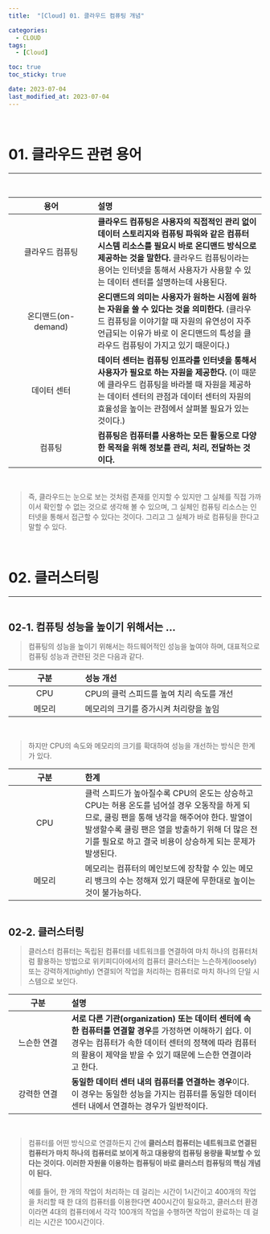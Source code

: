 ```yaml
---
title:  "[Cloud] 01. 클라우드 컴퓨팅 개념" 

categories:
  - CLOUD
tags:
  - [Cloud]

toc: true
toc_sticky: true

date: 2023-07-04
last_modified_at: 2023-07-04
---
```

<br>

# 01. 클라우드 관련 용어
---

<style>
table {
    font-size: 12pt;
}
table th:first-of-type {
    width: 5%;
}
table th:nth-of-type(2) {
    width: 15%;
}
table th:nth-of-type(3) {
    width: 50%;
}
table th:nth-of-type(4) {
    width: 30%;
}
big {
    font-size: 15pt;
}
small { 
    font-size: 18px 
}
</style>

<br>

| 용어 | 설명 |
| :---: | :--- |
| 클라우드 컴퓨팅 | **클라우드 컴퓨팅은 사용자의 직접적인 관리 없이 데이터 스토리지와 컴퓨팅 파워와 같은 컴퓨터 시스템 리소스를 필요시 바로 온디맨드 방식으로 제공하는 것을 말한다.** 클라우드 컴퓨팅이라는 용어는 인터넷을 통해서 사용자가 사용할 수 있는 데이터 센터를 설명하는데 사용된다. | 
| 온디맨드(on-demand) | **온디맨드의 의미는 사용자가 원하는 시점에 원하는 자원을 쓸 수 있다는 것을 의미한다.** (클라우드 컴퓨팅을 이야기할 때 자원의 유연성이 자주 언급되는 이유가 바로 이 온디맨드의 특성을 클라우드 컴퓨팅이 가지고 있기 때문이다.) |
| 데이터 센터 | **데이터 센터는 컴퓨팅 인프라를 인터넷을 통해서 사용자가 필요로 하는 자원을 제공한다.** (이 때문에 클라우드 컴퓨팅을 바라볼 때 자원을 제공하는 데이터 센터의 관점과 데이터 센터의 자원의 효율성을 높이는 관점에서 살펴볼 필요가 있는 것이다.) |
| 컴퓨팅 | **컴퓨팅은 컴퓨터를 사용하는 모든 활동으로 다양한 목적을 위해 정보를 관리, 처리, 전달하는 것이다.** |

<br>

> 즉, 클라우드는 눈으로 보는 것처럼 존재를 인지할 수 있지만 그 실체를 직접 가까이서 확인할 수 없는 것으로 생각해 볼 수 있으며, 그 실체인 컴퓨팅 리소스는 인터넷을 통해서 접근할 수 있다는 것이다. 그리고 그 실체가 바로 컴퓨팅을 한다고 말할 수 있다.

<br>

# 02. 클러스터링
---

<br>

<big> **02-1. 컴퓨팅 성능을 높이기 위해서는 ...** </big> <br>

> 컴퓨팅의 성능을 높이기 위해서는 하드웨어적인 성능을 높여야 하며, 대표적으로 컴퓨팅 성능과 관련된 것은 다음과 같다.

| 구분 | 성능 개선 |
| :---: | :--- |
| CPU | CPU의 클럭 스피드를 높여 치리 속도를 개선 | 
| 메모리 | 메모리의 크기를 증가시켜 처리량을 높임 | 

<br>

> 하지만 CPU의 속도와 메모리의 크기를 확대하여 성능을 개선하는 방식은 한계가 있다.

| 구분 | 한계 |
| :---: | :--- |
| CPU | 클럭 스피드가 높아질수록 CPU의 온도는 상승하고 CPU는 허용 온도를 넘어설 경우 오동작을 하게 되므로, 쿨링 팬을 통해 냉각을 해주어야 한다. 발열이 발생할수록 쿨링 팬은 열을 방출하기 위해 더 많은 전기를 필요로 하고 결국 비용이 상승하게 되는 문제가 발생된다. | 
| 메모리 | 메모리는 컴퓨터의 메인보드에 장착할 수 있는 메모리 뱅크의 수는 정해져 있기 때문에 무한대로 높이는 것이 불가능하다. | 

<br>

<big> **02-2. 클러스터링** </big> <br>

> 클러스터 컴퓨터는 독립된 컴퓨터를 네트워크를 연결하여 마치 하나의 컴퓨터처럼 활용하는 방법으로 위키피디아에서의 컴퓨터 클러스터는 느슨하게(loosely) 또는 강력하게(tightly) 연결되어 작업을 처리하는 컴퓨터로 마치 하나의 단일 시스템으로 보인다.

| 구분 | 설명 |
| :---: | :--- |
| 느슨한 연결 | **서로 다른 기관(organization) 또는 데이터 센터에 속한 컴퓨터를 연결할 경우**를 가정하면 이해하기 쉽다. 이 경우는 컴퓨터가 속한 데이터 센터의 정책에 따라 컴퓨터의 활용이 제약을 받을 수 있기 때문에 느슨한 연결이라고 한다. | 
| 강력한 연결 | **동일한 데이터 센터 내의 컴퓨터를 연결하는 경우**이다. 이 경우는 동일한 성능을 가지는 컴퓨터를 동일한 데이터 센터 내에서 연결하는 경우가 일반적이다. | 

<br>

> 컴퓨터를 어떤 방식으로 연결하든지 간에 **클러스터 컴퓨터는 네트워크로 연결된 컴퓨터가 마치 하나의 컴퓨터로 보이게 하고 대용량의 컴퓨팅 용량을 확보할 수 있다는 것이다. 이러한 자원을 이용하는 컴퓨팅이 바로 클러스터 컴퓨팅의 핵심 개념이 된다.** <br><br> 예를 들어, 한 개의 작업이 처리하는 데 걸리는 시간이 1시간이고 400개의 작업을 처리할 때 한 대의 컴퓨터를 이용한다면 400시간이 필요하고, 클러스터 환경이라면 4대의 컴퓨터에서 각각 100개의 작업을 수행하면 작업이 완료하는 데 걸리는 시간은 100시간이다.